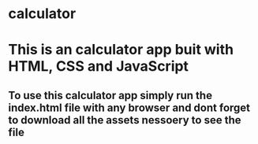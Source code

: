 # calculator

<h1> This is an calculator app buit with HTML, CSS and JavaScript </h1>
<h2> To use this calculator app  simply run the index.html file with any browser and dont forget to download all the assets nessoery to see the file </h2>